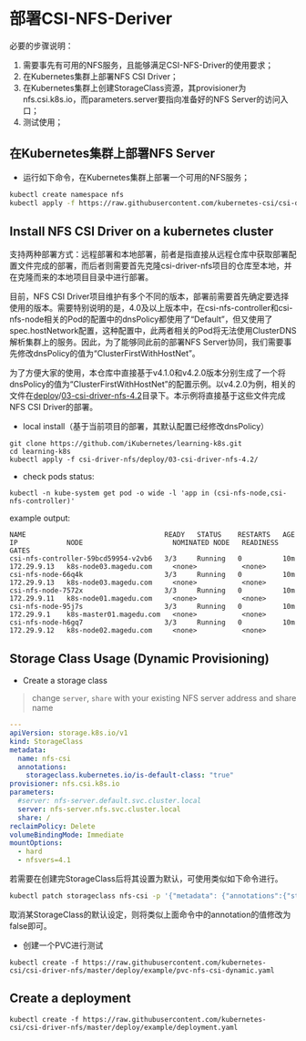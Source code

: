 # 部署CSI-NFS-Deriver

必要的步骤说明：

1. 需要事先有可用的NFS服务，且能够满足CSI-NFS-Driver的使用要求；
2. 在Kubernetes集群上部署NFS CSI Driver；
3. 在Kubernetes集群上创建StorageClass资源，其provisioner为nfs.csi.k8s.io，而parameters.server要指向准备好的NFS Server的访问入口；
4. 测试使用；

## 在Kubernetes集群上部署NFS Server

- 运行如下命令，在Kubernetes集群上部署一个可用的NFS服务；

```bash
kubectl create namespace nfs
kubectl apply -f https://raw.githubusercontent.com/kubernetes-csi/csi-driver-nfs/master/deploy/example/nfs-provisioner/nfs-server.yaml --namespace nfs
```

## Install NFS CSI Driver  on a kubernetes cluster

支持两种部署方式：远程部署和本地部署，前者是指直接从远程仓库中获取部署配置文件完成的部署，而后者则需要首先克隆csi-driver-nfs项目的仓库至本地，并在克隆而来的本地项目目录中进行部署。

目前，NFS CSI Driver项目维护有多个不同的版本，部署前需要首先确定要选择使用的版本。需要特别说明的是，4.0及以上版本中，在csi-nfs-controller和csi-nfs-node相关的Pod的配置中的dnsPolicy都使用了“Default”，但又使用了spec.hostNetwork配置，这种配置中，此两者相关的Pod将无法使用ClusterDNS解析集群上的服务。因此，为了能够同此前的部署NFS Server协同，我们需要事先修改dnsPolicy的值为“ClusterFirstWithHostNet”。

为了方便大家的使用，本仓库中直接基于v4.1.0和v4.2.0版本分别生成了一个将dnsPolicy的值为“ClusterFirstWithHostNet”的配置示例。以v4.2.0为例，相关的文件在[deploy](https://github.com/iKubernetes/learning-k8s/tree/master/csi-driver-nfs/deploy)/[03-csi-driver-nfs-4.2](https://github.com/iKubernetes/learning-k8s/tree/master/csi-driver-nfs/deploy/03-csi-driver-nfs-4.2)目录下。本示例将直接基于这些文件完成NFS CSI Driver的部署。

 - local install（基于当前项目的部署，其默认配置已经修改dnsPolicy）
```console
git clone https://github.com/iKubernetes/learning-k8s.git
cd learning-k8s
kubectl apply -f csi-driver-nfs/deploy/03-csi-driver-nfs-4.2/
```

- check pods status:
```console
kubectl -n kube-system get pod -o wide -l 'app in (csi-nfs-node,csi-nfs-controller)'
```

example output:

```console
NAME                                  READY   STATUS    RESTARTS   AGE    IP            NODE                      NOMINATED NODE   READINESS GATES
csi-nfs-controller-59bcd59954-v2vb6   3/3     Running   0          10m   172.29.9.13   k8s-node03.magedu.com     <none>           <none>
csi-nfs-node-66q4k                    3/3     Running   0          10m   172.29.9.13   k8s-node03.magedu.com     <none>           <none>
csi-nfs-node-7572x                    3/3     Running   0          10m   172.29.9.11   k8s-node01.magedu.com     <none>           <none>
csi-nfs-node-95j7s                    3/3     Running   0          10m   172.29.9.1    k8s-master01.magedu.com   <none>           <none>
csi-nfs-node-h6gq7                    3/3     Running   0          10m   172.29.9.12   k8s-node02.magedu.com     <none>           <none>
```


## Storage Class Usage (Dynamic Provisioning)

 -  Create a storage class
 > change `server`, `share` with your existing NFS server address and share name
```yaml
---
apiVersion: storage.k8s.io/v1
kind: StorageClass
metadata:
  name: nfs-csi
  annotations:
    storageclass.kubernetes.io/is-default-class: "true"
provisioner: nfs.csi.k8s.io
parameters:
  #server: nfs-server.default.svc.cluster.local
  server: nfs-server.nfs.svc.cluster.local
  share: /
reclaimPolicy: Delete
volumeBindingMode: Immediate
mountOptions:
  - hard
  - nfsvers=4.1
```

若需要在创建完StorageClass后将其设置为默认，可使用类似如下命令进行。

```bash
kubectl patch storageclass nfs-csi -p '{"metadata": {"annotations":{"storageclass.kubernetes.io/is-default-class":"true"}}}'
```

取消某StorageClass的默认设定，则将类似上面命令中的annotation的值修改为false即可。

 - 创建一个PVC进行测试

```console
kubectl create -f https://raw.githubusercontent.com/kubernetes-csi/csi-driver-nfs/master/deploy/example/pvc-nfs-csi-dynamic.yaml
```

## Create a deployment
```console
kubectl create -f https://raw.githubusercontent.com/kubernetes-csi/csi-driver-nfs/master/deploy/example/deployment.yaml
```
